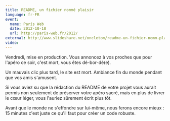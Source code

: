 ```yaml
---
title: README, un fichier nommé plaisir
language: fr-FR
event:
  name: Paris Web
  date: 2012-10-18
  url: http://paris-web.fr/2012/
external: http://www.slideshare.net/oncletom/readme-un-fichier-nomm-plaisir
video:
---
```


Vendredi, mise en production. Vous annoncez à vos proches que pour l'apéro ce soir, c'est mort, vous êtes dé-bor-dé(e).

Un mauvais clic plus tard, le site est mort. Ambiance fin du monde pendant que vos amis s'amusent.

Si vous aviez su que la rédaction du README de votre projet vous aurait permis non seulement de préserver votre apéro sacré, mais en plus de livrer le cœur léger, vous l'auriez sûrement écrit plus tôt.

Avant que le monde ne s'effondre sur lui-même, nous ferons encore mieux : 15 minutes c'est juste ce qu'il faut pour créer un code robuste.